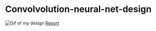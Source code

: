 
# Convolvolution-neural-net-design
![Gif of my design]([https://github.ncsu.edu/adevara3/Convolvolution-neural-net-design/blob/master/projectFall2022/Convolution_MaxPooling.gif](https://github.com/AbhinayOja/Convolvolution-neural-net-design/blob/main/Convolution_MaxPooling.gif))
[ Report ](https://github.ncsu.edu/adevara3/Convolvolution-neural-net-design/blob/master/projectFall2022/project_report/Efficient%20Systolic%20Array%20Convolution%20with%20Pipelined%20MaxPooling%20and%20ReLU%20(1).pdf)
